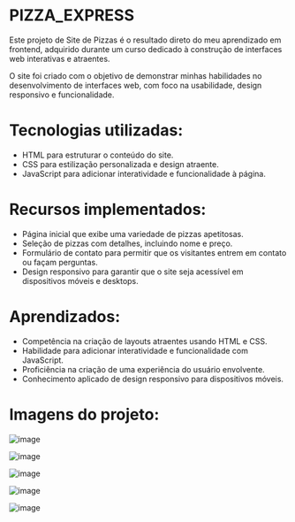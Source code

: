 # PIZZA_EXPRESS

Este projeto de Site de Pizzas é o resultado direto do meu aprendizado em frontend, adquirido durante um curso dedicado à construção de interfaces web interativas e atraentes. 

O site foi criado com o objetivo de demonstrar minhas habilidades no desenvolvimento de interfaces web, com foco na usabilidade, design responsivo e funcionalidade.

## 

# Tecnologias utilizadas:

- HTML para estruturar o conteúdo do site.
- CSS para estilização personalizada e design atraente.
- JavaScript para adicionar interatividade e funcionalidade à página.

##

# Recursos implementados:

- Página inicial que exibe uma variedade de pizzas apetitosas.
- Seleção de pizzas com detalhes, incluindo nome e preço.
- Formulário de contato para permitir que os visitantes entrem em contato ou façam perguntas.
- Design responsivo para garantir que o site seja acessível em dispositivos móveis e desktops.

##

# Aprendizados:

- Competência na criação de layouts atraentes usando HTML e CSS.
- Habilidade para adicionar interatividade e funcionalidade com JavaScript.
- Proficiência na criação de uma experiência do usuário envolvente.
- Conhecimento aplicado de design responsivo para dispositivos móveis.

##

# Imagens do projeto:

![image](https://github.com/Jose-Capucho/PIZZA_EXPRESS/assets/97485966/e0c34343-5edb-4cd1-bf72-5d7d0fca3ea5)

![image](https://github.com/Jose-Capucho/PIZZA_EXPRESS/assets/97485966/ee8ff5c5-175d-44e1-b43f-bf612a4983c4)

![image](https://github.com/Jose-Capucho/PIZZA_EXPRESS/assets/97485966/338bb97c-af53-49d0-8ad8-b0c70e8957cb)


![image](https://github.com/Jose-Capucho/PIZZA_EXPRESS/assets/97485966/2dc31d1c-b153-4a56-b912-c2d440bf6f9b)

![image](https://github.com/Jose-Capucho/PIZZA_EXPRESS/assets/97485966/548d7ee0-0743-4521-a5e5-482272a7938f)

